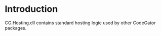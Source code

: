 # Introduction

CG.Hosting.dll contains standard hosting logic used by other CodeGator packages. 







